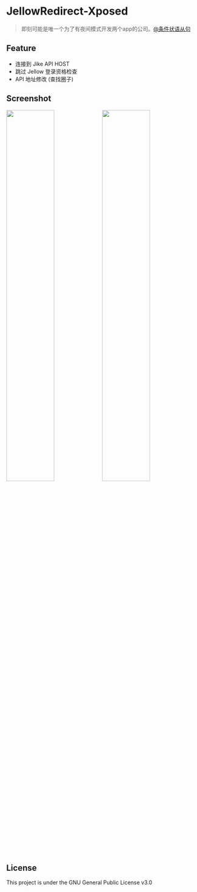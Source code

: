 # JellowRedirect-Xposed

> 即刻可能是唯一个为了有夜间模式开发两个app的公司。[@条件状语从句](https://github.com/whatberry)

## Feature

- 连接到 Jike API HOST
- 跳过 Jellow 登录资格检查
- API 地址修改 (查找圈子)

## Screenshot

<img src="https://user-images.githubusercontent.com/26399680/85205517-631eb800-b34e-11ea-8ba0-90772e1d4789.jpg" width="50%"/><img src="https://user-images.githubusercontent.com/26399680/85205516-6154f480-b34e-11ea-8eb7-2888f42ce2d5.jpg" width="50%"/>

## License

This project is under the GNU General Public License v3.0